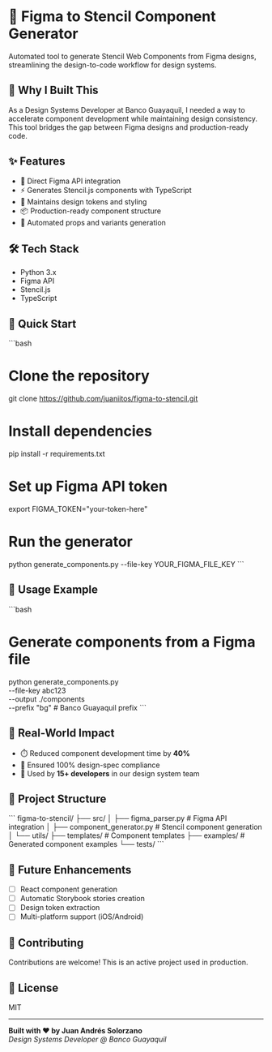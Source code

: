 # 🎨 Figma to Stencil Component Generator

Automated tool to generate Stencil Web Components from Figma designs, streamlining the design-to-code workflow for design systems.

## 🎯 Why I Built This

As a Design Systems Developer at Banco Guayaquil, I needed a way to accelerate 
component development while maintaining design consistency. This tool bridges 
the gap between Figma designs and production-ready code.

## ✨ Features

- 🎨 Direct Figma API integration
- ⚡ Generates Stencil.js components with TypeScript
- 🎯 Maintains design tokens and styling
- 📦 Production-ready component structure
- 🔄 Automated props and variants generation

## 🛠️ Tech Stack

- Python 3.x
- Figma API
- Stencil.js
- TypeScript

## 🚀 Quick Start

\```bash
# Clone the repository
git clone https://github.com/juaniitos/figma-to-stencil.git

# Install dependencies
pip install -r requirements.txt

# Set up Figma API token
export FIGMA_TOKEN="your-token-here"

# Run the generator
python generate_components.py --file-key YOUR_FIGMA_FILE_KEY
\```

## 📖 Usage Example

\```bash
# Generate components from a Figma file
python generate_components.py \
  --file-key abc123 \
  --output ./components \
  --prefix "bg" # Banco Guayaquil prefix
\```

## 🎯 Real-World Impact

- ⏱️ Reduced component development time by **40%**
- 🎨 Ensured 100% design-spec compliance
- 👥 Used by **15+ developers** in our design system team

## 📂 Project Structure

\```
figma-to-stencil/
├── src/
│   ├── figma_parser.py      # Figma API integration
│   ├── component_generator.py # Stencil component generation
│   └── utils/
├── templates/                # Component templates
├── examples/                 # Generated component examples
└── tests/
\```

## 🔮 Future Enhancements

- [ ] React component generation
- [ ] Automatic Storybook stories creation
- [ ] Design token extraction
- [ ] Multi-platform support (iOS/Android)

## 🤝 Contributing

Contributions are welcome! This is an active project used in production.

## 📝 License

MIT

---

**Built with ❤️ by Juan Andrés Solorzano**  
*Design Systems Developer @ Banco Guayaquil*
